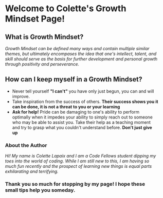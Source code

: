 # Welcome to Colette's Growth Mindset Page!

## What is Growth Mindset?
_Growth Mindset can be defined many ways and contain multiple similar themes, but ultimately encompases the idea that one's intellect, talent, and skill should serve as the basis for further development and personal growth through positivity and perseverance._

## How can I keep myself in a Growth Mindset?
- Never tell yourself **"I can't"** you have only just begun, you can and will improve.
- Take inspiration from the success of others. **Their success shows you it can be done, it is not a threat to you or your learning**
- **Ask for help!** Pride can be damaging to one's ability to perform optimally when it impedes your ability to simply reach out to someone who may be able to assist you. Take their help as a teaching moment and try to grasp what you couldn't understand before. **Don't just give up**

### About the Author
_Hi! My name is Colette Lapaix and I am a Code Fellows student dipping my toes into the world of coding. While I am still new to this, I am having so much fun recently and the prospect of learning new things is equal parts exhilarating and terrifying._


### Thank you so much for stopping by my page! I hope these small tips help you someday.
